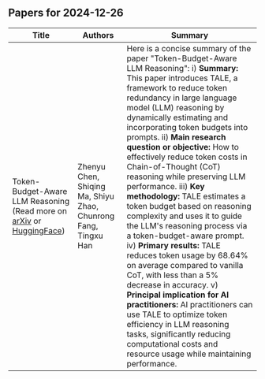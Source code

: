 

## Papers for 2024-12-26

| Title | Authors | Summary |
|-------|---------|---------|
| Token-Budget-Aware LLM Reasoning (Read more on [arXiv](https://arxiv.org/abs/2412.18547) or [HuggingFace](https://huggingface.co/papers/2412.18547))| Zhenyu Chen, Shiqing Ma, Shiyu Zhao, Chunrong Fang, Tingxu Han | Here is a concise summary of the paper "Token-Budget-Aware LLM Reasoning":  i) **Summary:** This paper introduces TALE, a framework to reduce token redundancy in large language model (LLM) reasoning by dynamically estimating and incorporating token budgets into prompts. ii) **Main research question or objective:** How to effectively reduce token costs in Chain-of-Thought (CoT) reasoning while preserving LLM performance. iii) **Key methodology:** TALE estimates a token budget based on reasoning complexity and uses it to guide the LLM's reasoning process via a token-budget-aware prompt. iv) **Primary results:** TALE reduces token usage by 68.64% on average compared to vanilla CoT, with less than a 5% decrease in accuracy. v) **Principal implication for AI practitioners:** AI practitioners can use TALE to optimize token efficiency in LLM reasoning tasks, significantly reducing computational costs and resource usage while maintaining performance.  |
